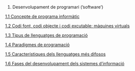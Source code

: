 1. Desenvolupament de programari (’software’)

  [1.1 Concepte de programa informàtic](https://github.com/zapatillaasesina/m5uf1/blob/master/Programa_Informatic.md)

  [1.2 Codi font, codi objecte i codi excutable: màquines virtuals](https://github.com/zapatillaasesina/m5uf1/blob/master/Codi_Font.md)
 
  [1.3 Tipus de llenguatges de programació]()
  
  [1.4 Paradigmes de programació]()
  
  [1.5 Característiques dels llenguatges més difosos]()
  
  [1.6 Fases del desenvolupament dels sistemes d’informació]()
  
